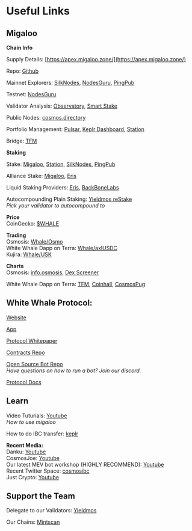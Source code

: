 # Useful Links

## Migaloo

**Chain Info**

Supply Details: [https://apex.migaloo.zone/](https://apex.migaloo.zone/)

Repo: [Github](https://github.com/White-Whale-Defi-Platform/migaloo-chain)

Mainnet Explorers: [SilkNodes](https://explorer.silknodes.io/migaloo), [NodesGuru](https://migaloo.explorers.guru/), [PingPub](https://ping.pub/migaloo)

Testnet: [NodesGuru](https://testnet.migaloo.explorers.guru/)

Validator Analysis: [Observatory](https://observatory.zone/migaloo), [Smart Stake](https://migaloo.smartstake.io/stats)

Public Nodes: [cosmos.directory](https://cosmos.directory/migaloo)

Portfolio Management: [Pulsar](https://app.pulsar.finance/portfolio), [Keplr Dashboard](https://wallet.keplr.app/), [Station](https://station.terra.money/)

Bridge: [TFM](https://tfm.com/bridge)

**Staking**

Stake: [Migaloo](https://app.migaloo.zone/), [Station](https://station.terra.money/stake), [SilkNodes](https://explorer.silknodes.io/migaloo/staking), [PingPub](https://ping.pub/migaloo/staking)

Alliance Stake: [Migaloo](https://app.migaloo.zone/), [Eris](https://www.erisprotocol.com/migaloo/amp-alliance)

Liquid Staking Providers: [Eris](https://www.erisprotocol.com/migaloo/amplifier), [BackBoneLabs](https://migaloo.gravedigger.zone/)

Autocompounding Plain Staking: [Yieldmos](https://www.yieldmos.com/strategies/whale-staking-rewards),[reStake](https://restake.app/migaloo)  
_Pick your validator to autocompound to_

**Price**  
CoinGecko: [$WHALE](https://www.coingecko.com/en/coins/white-whale)

**Trading**  
Osmosis: [Whale/Osmo](https://app.osmosis.zone/pool/960)  
White Whale Dapp on Terra: [Whale/axlUSDC](https://app.whitewhale.money/terra/swap?from=axlUSDC&to=WHALE)  
Kujira: [Whale/USK](https://fin.kujira.app/trade/kujira1xr3rq8yvd7qplsw5yx90ftsr2zdhg4e9z60h5duusgxpv72hud3sl8nek6?q=usk)

**Charts**  
Osmosis: [info.osmosis](https://info.osmosis.zone/token/WHALE), [Dex Screener](https://dexscreener.com/osmosis/960)

White Whale Dapp on Terra: [TFM](https://tfm.com/terra2/trade/analytics/tokens/ibc%2F36A02FFC4E74DF4F64305130C3DFA1B06BEAC775648927AA44467C76A77AB8DB?from=uluna&to=ibc%2FB3504E092456BA618CC28AC671A71FB08C6CA0FD0BE7C8A5B5A3E2DD933CC9E4&market=Astroport), [Coinhall](https://coinhall.org/terra/terra1qdu4g5zxxtmwsd95v8vjslq5874nkcull7ejycm0gy2v7p5qc67qenkf8t), [CosmosPug](https://cosmospug.com/whale-chart/)

## White Whale Protocol:

[Website](https://whitewhale.money/)

[App](https://app.whitewhale.money/)

[Protocol Whitepaper](https://whitewhale.money/LitepaperV2.pdf)

[Contracts Repo](https://github.com/White-Whale-Defi-Platform/white-whale-core)

[Open Source Bot Repo](https://github.com/White-Whale-Defi-Platform/white-whale-bots/)  
_Have questions on how to run a bot? Join our discord._

[Protocol Docs](https://docs.whitewhale.money/white-whale-docs/)

## Learn

Video Tuturials: [Youtube](https://www.youtube.com/playlist?list=PLlB6D78o5V-mGKv07MZN-EGLwax8dbAyI)  
_How to use migaloo_

How to do IBC transfer: [keplr](https://help.keplr.app/articles/ibc-transfers)

**Recent Media:**  
Danku: [Youtube](https://www.youtube.com/watch?v=CURBHmNHaM8&ab_channel=danku_r)  
CosmosJoe: [Youtube](https://www.youtube.com/watch?v=26gyqDjKf5c&ab_channel=CosmosJoe~CryptoMedia)  
Our latest MEV bot workshop (HIGHLY RECOMMEND): [Youtube](https://www.youtube.com/watch?v=y9s6whEKSnY)  
Recent Twitter Space: [cosmosibc](https://www.cosmosibc.space/2023/4/1416101532282638348/White_Whale_Community_Call.mp3)  
Just Crypto: [Youtube](https://www.youtube.com/watch?v=tZDrMlX2rI4)

## Support the Team

Delegate to our Validators: [Yieldmos](https://www.yieldmos.com/v/white-whale/)

Our Chains: [Mintscan](https://hub.mintscan.io/validators/stats/whitewhale)

